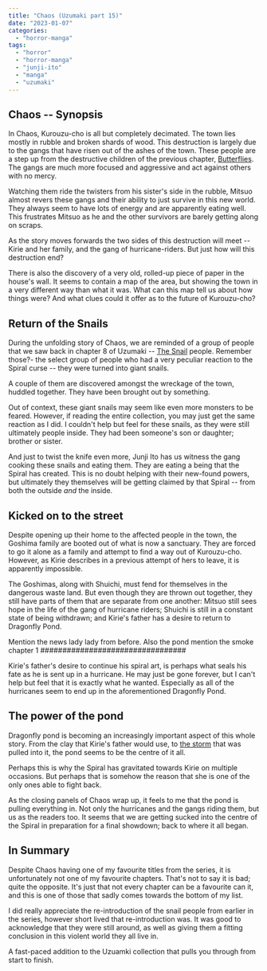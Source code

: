 ```yaml
---
title: "Chaos (Uzumaki part 15)"
date: "2023-01-07"
categories: 
  - "horror-manga"
tags: 
  - "horror"
  - "horror-manga"
  - "junji-ito"
  - "manga"
  - "uzumaki"
---
```


## Chaos -- Synopsis

In Chaos, Kurouzu-cho is all but completely decimated. The town lies mostly in rubble and broken shards of wood. This destruction is largely due to the gangs that have risen out of the ashes of the town. These people are a step up from the destructive children of the previous chapter, [Butterflies](https://junjiitomanga.com/butterflies-uzumaki-part-14/). The gangs are much more focused and aggressive and act against others with no mercy.

Watching them ride the twisters from his sister's side in the rubble, Mitsuo almost revers these gangs and their ability to just survive in this new world. They always seem to have lots of energy and are apparently eating well. This frustrates Mitsuo as he and the other survivors are barely getting along on scraps.

As the story moves forwards the two sides of this destruction will meet -- Kirie and her family, and the gang of hurricane-riders. But just how will this destruction end?

There is also the discovery of a very old, rolled-up piece of paper in the house's wall. It seems to contain a map of the area, but showing the town in a very different way than what it was. What can this map tell us about how things were? And what clues could it offer as to the future of Kurouzu-cho?

## Return of the Snails

During the unfolding story of Chaos, we are reminded of a group of people that we saw back in chapter 8 of Uzumaki -- [The Snail](https://junjiitomanga.com/the-snail-uzumaki-part-8/) people. Remember those?- the select group of people who had a very peculiar reaction to the Spiral curse -- they were turned into giant snails.

A couple of them are discovered amongst the wreckage of the town, huddled together. They have been brought out by something.

Out of context, these giant snails may seem like even more monsters to be feared. However, if reading the entire collection, you may just get the same reaction as I did. I couldn't help but feel for these snails, as they were still ultimately people inside. They had been someone's son or daughter; brother or sister.

And just to twist the knife even more, Junji Ito has us witness the gang cooking these snails and eating them. They are eating a being that the Spiral has created. This is no doubt helping with their new-found powers, but ultimately they themselves will be getting claimed by that Spiral -- from both the outside _and_ the inside.

## Kicked on to the street

Despite opening up their home to the affected people in the town, the Goshima family are booted out of what is now a sanctuary. They are forced to go it alone as a family and attempt to find a way out of Kurouzu-cho. However, as Kirie describes in a previous attempt of hers to leave, it is apparently impossible.

The Goshimas, along with Shuichi, must fend for themselves in the dangerous waste land. But even though they are thrown out together, they still have parts of them that are separate from one another: Mitsuo still sees hope in the life of the gang of hurricane riders; Shuichi is still in a constant state of being withdrawn; and Kirie's father has a desire to return to Dragonfly Pond.

Mention the news lady lady from before. Also the pond mention the smoke chapter 1 #################################

Kirie's father's desire to continue his spiral art, is perhaps what seals his fate as he is sent up in a hurricane. He may just be gone forever, but I can't help but feel that it is exactly what he wanted. Especially as all of the hurricanes seem to end up in the aforementioned Dragonfly Pond.

## The power of the pond

Dragonfly pond is becoming an increasingly important aspect of this whole story. From the clay that Kirie's father would use, to [the storm](https://junjiitomanga.com/the-storm-uzumaki-part-12/) that was pulled into it, the pond seems to be the centre of it all.

Perhaps this is why the Spiral has gravitated towards Kirie on multiple occasions. But perhaps that is somehow the reason that she is one of the only ones able to fight back.

As the closing panels of Chaos wrap up, it feels to me that the pond is pulling everything in. Not only the hurricanes and the gangs riding them, but us as the readers too. It seems that we are getting sucked into the centre of the Spiral in preparation for a final showdown; back to where it all began.

## In Summary

Despite Chaos having one of my favourite titles from the series, it is unfortunately not one of my favourite chapters. That's not to say it is bad; quite the opposite. It's just that not every chapter can be a favourite can it, and this is one of those that sadly comes towards the bottom of my list.

I did really appreciate the re-introduction of the snail people from earlier in the series, however short lived that re-introduction was. It was good to acknowledge that they were still around, as well as giving them a fitting conclusion in this violent world they all live in.

A fast-paced addition to the Uzuamki collection that pulls you through from start to finish.
